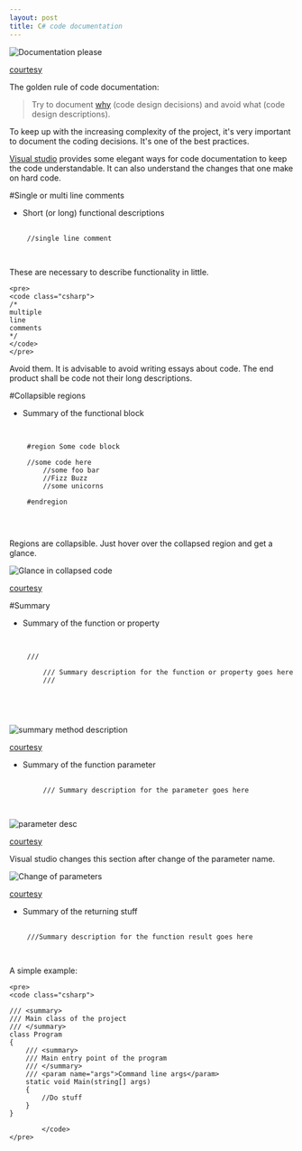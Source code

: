 ```yaml
---
layout: post
title: C# code documentation
---
```


![Documentation please](http://www.webpal.net/blog/wp-content/uploads/2011/11/clutter_cartoon_3.png)

[courtesy](http://www.webpal.net/blog/tag/document-management-2/)

The golden rule of code documentation:

> Try to document [why](http://stackoverflow.com/a/4929769) (code design decisions) and avoid what (code design descriptions).

To keep up with the increasing complexity of the project, it's very important to document the coding decisions. It's one of the best practices.

[Visual studio](https://www.visualstudio.com/) provides some elegant ways for code documentation to keep the code understandable. It can also understand the changes that one make on hard code.

#Single or multi line comments

 - Short (or long) functional descriptions

	<pre>
  	<code class="csharp">
	//single line comment
	</code>
	</pre>

These are necessary to describe functionality in little.

	<pre>
  	<code class="csharp">
	/*
	multiple
	line
	comments
	*/
	</code>
	</pre>

Avoid them. It is advisable to avoid writing essays about code. The end product shall be code not their long descriptions.

#Collapsible regions

 - Summary of the functional block

	<pre>
  	<code class="csharp">
	
	#region Some code block

	//some code here
    	//some foo bar
    	//Fizz Buzz
    	//some unicorns
    
	#endregion
    
	</code>
	</pre>


Regions are collapsible. Just hover over the collapsed region and get a glance.

![Glance in collapsed code](http://imgur.com/wsEL9yo)

[courtesy](http://imgur.com/)

#Summary

 - Summary of the function or property

	<pre>
	<code class="csharp">
	
	/// <summary>
        /// Summary description for the function or property goes here
        /// </summary>
        
        </code>
	</pre>

![summary method description](http://imgur.com/ksUWv5O)

[courtesy](http://imgur.com/)

 - Summary of the function parameter

	<pre>
	<code class="csharp">
        /// <param name="TestParameter">Summary description for the parameter goes here</param>
        </code>
	</pre>

![parameter desc](http://imgur.com/zwKtSLt)

[courtesy](http://imgur.com/)

Visual studio changes this section after change of the parameter name.

![Change of parameters](http://imgur.com/5RWuBMJ)

[courtesy](http://imgur.com/)

 - Summary of the returning stuff

	<pre>
	<code class="csharp">
	///<returns>Summary description for the function result goes here</returns>
        </code>
	</pre>

A simple example:

	<pre>
	<code class="csharp">

    /// <summary>
    /// Main class of the project
    /// </summary>
    class Program
    {
        /// <summary>
        /// Main entry point of the program
        /// </summary>
        /// <param name="args">Command line args</param>
        static void Main(string[] args)
        {
            //Do stuff
        }
    }
    
            </code>
	</pre>

